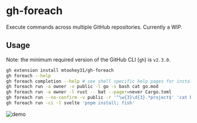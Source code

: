 # gh-foreach

Execute commands across multiple GitHub repositories. Currently a WIP.

## Usage

Note: the minimum required version of the GitHub CLI (`gh`) is `v2.3.0`.

```bash
gh extension install mtoohey31/gh-foreach
gh foreach --help
gh foreach completion --help # see shell specific help pages for installation instructions
gh foreach run -a owner -v public -l go -s bash cat go.mod
gh foreach run -a owner -l rust -- bat --pager=never Cargo.toml
gh foreach run --no-confirm -v public -r '^\w{3}\d{3}.*project$' 'cat README.md | head -n 1'
gh foreach run -ci -l svelte 'pnpm install; fish'
```

![demo](https://user-images.githubusercontent.com/36740602/152471108-47cc7484-3f95-4da0-81e5-81b8fb35d1ea.gif)
